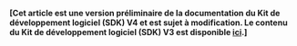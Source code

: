 **[Cet article est une version préliminaire de la documentation du Kit de développement logiciel (SDK) V4 et est sujet à modification. Le contenu du Kit de développement logiciel (SDK) V3 est disponible [ici](https://docs.microsoft.com/en-us/azure/bot-service/?view=azure-bot-service-3.0).]**
